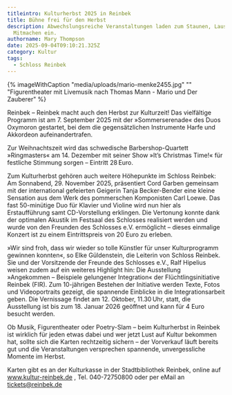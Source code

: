 ```yaml
---
titleintro: Kulturherbst 2025 in Reinbek
title: Bühne frei für den Herbst
description: Abwechslungsreiche Veranstaltungen laden zum Staunen, Lauschen und
  Mitmachen ein.
authorname: Mary Thompson
date: 2025-09-04T09:10:21.325Z
category: Kultur
tags:
  - Schloss Reinbek
---
```

{% imageWithCaption "media/uploads/mario-menke2455.jpg" "" "Figurentheater mit Livemusik nach Thomas Mann - Mario und Der Zauberer" %}

Reinbek – Reinbek macht auch den Herbst zur Kulturzeit! Das vielfältige Programm ist am 7. September 2025 mit der »Sommerserenade« des Duos Oxymoron gestartet, bei dem die gegensätzlichen Instrumente Harfe und Akkordeon aufeinandertrafen. 

Zur Weihnachtszeit wird das schwedische Barbershop-Quartett »Ringmasters« am 14. Dezember mit seiner Show »It’s Christmas Time!« für festliche Stimmung sorgen – Eintritt 28 Euro.

Zum Kulturherbst gehören auch weitere Höhepunkte im Schloss Reinbek: Am Sonnabend, 29. November 2025, präsentiert Cord Garben gemeinsam mit der international gefeierten Geigerin Tanja Becker-Bender eine kleine Sensation aus dem Werk des pommerschen Komponisten Carl Loewe. Das fast 50-minütige Duo für Klavier und Violine wird nun hier als Erstaufführung samt CD-Vorstellung erklingen. Die Vertonung konnte dank der optimalen Akustik im Festsaal des Schlosses realisiert werden und wurde von den Freunden des Schlosses e.V. ermöglicht – dieses einmalige Konzert ist zu einem Eintrittspreis von 20 Euro zu erleben. 

»Wir sind froh, dass wir wieder so tolle Künstler für unser Kulturprogramm gewinnen konnten«, so Elke Güldenstein, die Leiterin von Schloss Reinbek. Sie und der Vorsitzende der Freunde des Schlosses e.V., Ralf Hipelius weisen zudem auf ein weiteres Highlight hin: Die Ausstellung »Angekommen – Beispiele gelungener Integration« der Flüchtlingsinitiative Reinbek (FIR). Zum 10-jährigen Bestehen der Initiative werden Texte, Fotos und Videoportraits gezeigt, die spannende Einblicke in die Integrationsarbeit geben. Die Vernissage findet am 12. Oktober, 11.30 Uhr, statt, die Ausstellung ist bis zum 18. Januar 2026 geöffnet und kann für 4 Euro besucht werden.  

Ob Musik, Figurentheater oder Poetry-Slam – beim Kulturherbst in Reinbek ist wirklich für jeden etwas dabei und wer jetzt Lust auf Kultur bekommen hat, sollte sich die Karten rechtzeitig sichern – der Vorverkauf läuft bereits gut und die Veranstaltungen versprechen spannende, unvergessliche Momente im Herbst.

Karten gibt es an der Kulturkasse in der Stadtbibliothek Reinbek, online auf www.kultur-reinbek.de , Tel. 040-72750800 oder per eMail an tickets@reinbek.de